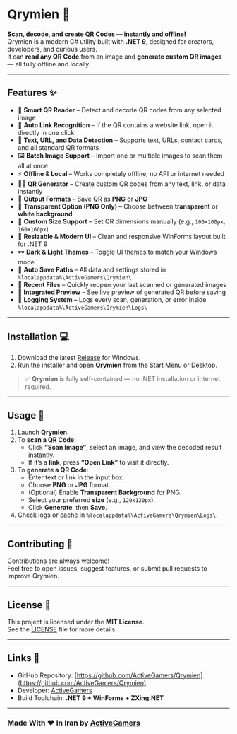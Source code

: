 # Qrymien 🧩

**Scan, decode, and create QR Codes — instantly and offline!**  
Qrymien is a modern C# utility built with **.NET 9**, designed for creators, developers, and curious users.  
It can **read any QR Code** from an image and **generate custom QR images** — all fully offline and locally.

---

## Features ✨

- 🧠 **Smart QR Reader** – Detect and decode QR codes from any selected image  
- 🔗 **Auto Link Recognition** – If the QR contains a website link, open it directly in one click  
- 📜 **Text, URL, and Data Detection** – Supports text, URLs, contact cards, and all standard QR formats  
- 🖼️ **Batch Image Support** – Import one or multiple images to scan them all at once  
- ⚡ **Offline & Local** – Works completely offline; no API or internet needed  
- 👨‍💻 **QR Generator** – Create custom QR codes from any text, link, or data instantly  
- 🎨 **Output Formats** – Save QR as **PNG** or **JPG**  
- 🧷 **Transparent Option (PNG Only)** – Choose between **transparent** or **white background**  
- 📏 **Custom Size Support** – Set QR dimensions manually (e.g., `100x100px`, `160x160px`)  
- 🧱 **Resizable & Modern UI** – Clean and responsive WinForms layout built for .NET 9  
- 🕶️ **Dark & Light Themes** – Toggle UI themes to match your Windows mode  
- 💾 **Auto Save Paths** – All data and settings stored in `%localappdata%\ActiveGamers\Qrymien\`  
- 🧭 **Recent Files** – Quickly reopen your last scanned or generated images  
- 🧩 **Integrated Preview** – See live preview of generated QR before saving  
- 🧰 **Logging System** – Logs every scan, generation, or error inside `%localappdata%\ActiveGamers\Qrymien\Logs\`

---

## Installation 💻

1. Download the latest [Release](https://github.com/ActiveGamers/Qrymien/releases) for Windows.  
2. Run the installer and open **Qrymien** from the Start Menu or Desktop.

> ✅ **Qrymien** is fully self-contained — no .NET installation or internet required.

---

## Usage 🧰

1. Launch **Qrymien**.
2. To **scan a QR Code**:
   - Click **“Scan Image”**, select an image, and view the decoded result instantly.
   - If it’s a **link**, press **“Open Link”** to visit it directly.
3. To **generate a QR Code**:
   - Enter text or link in the input box.
   - Choose **PNG** or **JPG** format.
   - (Optional) Enable **Transparent Background** for PNG.
   - Select your preferred **size** (e.g., `120x120px`).
   - Click **Generate**, then **Save**.
4. Check logs or cache in `%localappdata%\ActiveGamers\Qrymien\Logs\`.

---

## Contributing 🤝

Contributions are always welcome!  
Feel free to open issues, suggest features, or submit pull requests to improve Qrymien.

---

## License 📝

This project is licensed under the **MIT License**.  
See the [LICENSE](LICENSE) file for more details.

---

## Links 🔗

- GitHub Repository: [https://github.com/ActiveGamers/Qrymien](https://github.com/ActiveGamers/Qrymien)  
- Developer: [ActiveGamers](https://github.com/ActiveGamers)  
- Build Toolchain: **.NET 9 + WinForms + ZXing.NET**

---

### Made With ♥ In Iran by [ActiveGamers](https://github.com/ActiveGamers)
